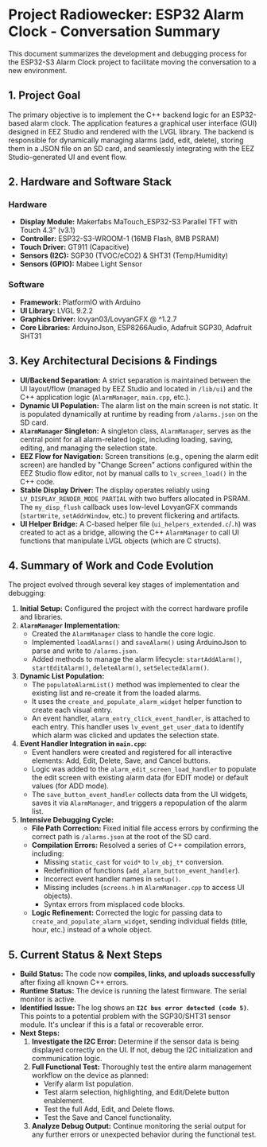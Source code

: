 # Project Radiowecker: ESP32 Alarm Clock - Conversation Summary

This document summarizes the development and debugging process for the ESP32-S3 Alarm Clock project to facilitate moving the conversation to a new environment.

## 1. Project Goal

The primary objective is to implement the C++ backend logic for an ESP32-based alarm clock. The application features a graphical user interface (GUI) designed in EEZ Studio and rendered with the LVGL library. The backend is responsible for dynamically managing alarms (add, edit, delete), storing them in a JSON file on an SD card, and seamlessly integrating with the EEZ Studio-generated UI and event flow.

## 2. Hardware and Software Stack

### Hardware
- **Display Module:** Makerfabs MaTouch_ESP32-S3 Parallel TFT with Touch 4.3" (v3.1)
- **Controller:** ESP32-S3-WROOM-1 (16MB Flash, 8MB PSRAM)
- **Touch Driver:** GT911 (Capacitive)
- **Sensors (I2C):** SGP30 (TVOC/eCO2) & SHT31 (Temp/Humidity)
- **Sensors (GPIO):** Mabee Light Sensor

### Software
- **Framework:** PlatformIO with Arduino
- **UI Library:** LVGL 9.2.2
- **Graphics Driver:** lovyan03/LovyanGFX @ ^1.2.7
- **Core Libraries:** ArduinoJson, ESP8266Audio, Adafruit SGP30, Adafruit SHT31

## 3. Key Architectural Decisions & Findings

- **UI/Backend Separation:** A strict separation is maintained between the UI layout/flow (managed by EEZ Studio and located in `/lib/ui`) and the C++ application logic (`AlarmManager`, `main.cpp`, etc.).
- **Dynamic UI Population:** The alarm list on the main screen is not static. It is populated dynamically at runtime by reading from `/alarms.json` on the SD card.
- **`AlarmManager` Singleton:** A singleton class, `AlarmManager`, serves as the central point for all alarm-related logic, including loading, saving, editing, and managing the selection state.
- **EEZ Flow for Navigation:** Screen transitions (e.g., opening the alarm edit screen) are handled by "Change Screen" actions configured within the EEZ Studio flow editor, not by manual calls to `lv_screen_load()` in the C++ code.
- **Stable Display Driver:** The display operates reliably using `LV_DISPLAY_RENDER_MODE_PARTIAL` with two buffers allocated in PSRAM. The `my_disp_flush` callback uses low-level LovyanGFX commands (`startWrite`, `setAddrWindow`, etc.) to prevent flickering and artifacts.
- **UI Helper Bridge:** A C-based helper file (`ui_helpers_extended.c`/`.h`) was created to act as a bridge, allowing the C++ `AlarmManager` to call UI functions that manipulate LVGL objects (which are C structs).

## 4. Summary of Work and Code Evolution

The project evolved through several key stages of implementation and debugging:

1.  **Initial Setup:** Configured the project with the correct hardware profile and libraries.
2.  **`AlarmManager` Implementation:**
    *   Created the `AlarmManager` class to handle the core logic.
    *   Implemented `loadAlarms()` and `saveAlarm()` using ArduinoJson to parse and write to `/alarms.json`.
    *   Added methods to manage the alarm lifecycle: `startAddAlarm()`, `startEditAlarm()`, `deleteAlarm()`, `setSelectedAlarm()`.
3.  **Dynamic List Population:**
    *   The `populateAlarmList()` method was implemented to clear the existing list and re-create it from the loaded alarms.
    *   It uses the `create_and_populate_alarm_widget` helper function to create each visual entry.
    *   An event handler, `alarm_entry_click_event_handler`, is attached to each entry. This handler uses `lv_event_get_user_data` to identify which alarm was clicked and updates the selection state.
4.  **Event Handler Integration in `main.cpp`:**
    *   Event handlers were created and registered for all interactive elements: Add, Edit, Delete, Save, and Cancel buttons.
    *   Logic was added to the `alarm_edit_screen_load_handler` to populate the edit screen with existing alarm data (for EDIT mode) or default values (for ADD mode).
    *   The `save_button_event_handler` collects data from the UI widgets, saves it via `AlarmManager`, and triggers a repopulation of the alarm list.
5.  **Intensive Debugging Cycle:**
    *   **File Path Correction:** Fixed initial file access errors by confirming the correct path is `/alarms.json` at the root of the SD card.
    *   **Compilation Errors:** Resolved a series of C++ compilation errors, including:
        *   Missing `static_cast` for `void*` to `lv_obj_t*` conversion.
        *   Redefinition of functions (`add_alarm_button_event_handler`).
        *   Incorrect event handler names in `setup()`.
        *   Missing includes (`screens.h` in `AlarmManager.cpp` to access UI objects).
        *   Syntax errors from misplaced code blocks.
    *   **Logic Refinement:** Corrected the logic for passing data to `create_and_populate_alarm_widget`, sending individual fields (title, hour, etc.) instead of a whole object.

## 5. Current Status & Next Steps

- **Build Status:** The code now **compiles, links, and uploads successfully** after fixing all known C++ errors.
- **Runtime Status:** The device is running the latest firmware. The serial monitor is active.
- **Identified Issue:** The log shows an **`I2C bus error detected (code 5)`**. This points to a potential problem with the SGP30/SHT31 sensor module. It's unclear if this is a fatal or recoverable error.
- **Next Steps:**
    1.  **Investigate the I2C Error:** Determine if the sensor data is being displayed correctly on the UI. If not, debug the I2C initialization and communication logic.
    2.  **Full Functional Test:** Thoroughly test the entire alarm management workflow on the device as planned:
        *   Verify alarm list population.
        *   Test alarm selection, highlighting, and Edit/Delete button enablement.
        *   Test the full Add, Edit, and Delete flows.
        *   Test the Save and Cancel functionality.
    3.  **Analyze Debug Output:** Continue monitoring the serial output for any further errors or unexpected behavior during the functional test.
